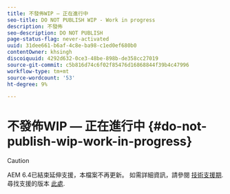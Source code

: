 ```yaml
---
title: 不發佈WIP — 正在進行中
seo-title: DO NOT PUBLISH WIP - Work in progress
description: 不發佈
seo-description: DO NOT PUBLISH
page-status-flag: never-activated
uuid: 31dee661-b6af-4c8e-ba98-c1ed0ef680b0
contentOwner: khsingh
discoiquuid: 4292d632-0ce3-48be-898b-de358cc27019
source-git-commit: c5b816d74c6f02f85476d16868844f39b4c47996
workflow-type: tm+mt
source-wordcount: '53'
ht-degree: 9%

---
```



# 不發佈WIP — 正在進行中 {#do-not-publish-wip-work-in-progress}

>[!CAUTION]
>
>AEM 6.4已結束延伸支援，本檔案不再更新。 如需詳細資訊，請參閱 [技術支援期](https://helpx.adobe.com//tw/support/programs/eol-matrix.html). 尋找支援的版本 [此處](https://experienceleague.adobe.com/docs/).

